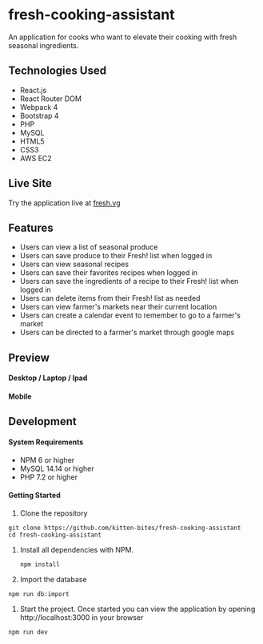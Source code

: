 # fresh-cooking-assistant
An application for cooks who want to elevate their cooking with fresh seasonal ingredients.

## Technologies Used
- React.js
- React Router DOM
- Webpack 4
- Bootstrap 4
- PHP
- MySQL
- HTML5
- CSS3
- AWS EC2

## Live Site

Try the application live at [fresh.vg](https://fresh.vg)

## Features

- Users can view a list of seasonal produce
- Users can save produce to their Fresh! list when logged in
- Users can view seasonal recipes
- Users can save their favorites recipes when logged in
- Users can save the ingredients of a recipe to their Fresh! list when logged in
- Users can delete items from their Fresh! list as needed
- Users can view farmer's markets near their current location
- Users can create a calendar event to remember to go to a farmer's market
- Users can be directed to a farmer's market through google maps

## Preview

#### Desktop / Laptop / Ipad



#### Mobile



## Development

#### System Requirements

- NPM 6 or higher
- MySQL 14.14 or higher
- PHP 7.2 or higher

#### Getting Started

1. Clone the repository

  ```shell
  git clone https://github.com/kitten-bites/fresh-cooking-assistant
  cd fresh-cooking-assistant
  ```

1. Install all dependencies with NPM.
  
   ```shell
   npm install
   ```
   
1. Import the database

  ```shell
  npm run db:import
  ```

1. Start the project. Once started you can view the application by opening http://localhost:3000 in your browser
  ```shell
  npm run dev
  ```

